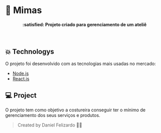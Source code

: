 # :rocket: Mimas

<h4 align="center">
  :satisfied: Projeto criado para gerenciamento de um ateliê
</h4>
<br>

## :boom: Technologys

O projeto foi desenvolvido com as tecnologias mais usadas no mercado: 

- [Node.js](https://nodejs.org/en)
- [React.js](https://react.dev/)

## 💻 Project

O projeto tem como objetivo a costureira conseguir ter o mínimo de gerenciamento dos seus serviços e produtos.

> Created by Daniel Felizardo :purple_heart::rocket:
